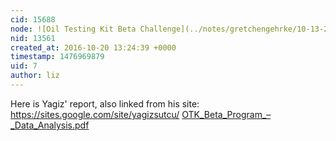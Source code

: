 ```yaml
---
cid: 15688
node: ![Oil Testing Kit Beta Challenge](../notes/gretchengehrke/10-13-2016/oil-testing-kit-beta-challenge)
nid: 13561
created_at: 2016-10-20 13:24:39 +0000
timestamp: 1476969879
uid: 7
author: liz
---
```


Here is Yagiz' report, also linked from his site: https://sites.google.com/site/yagizsutcu/ <a href="https://publiclab.org/system/images/photos/000/018/514/original/OTK_Beta_Program_%E2%80%93_Data_Analysis.pdf"><i class="fa fa-file"></i> OTK_Beta_Program_–_Data_Analysis.pdf</a>

